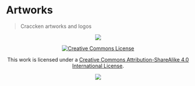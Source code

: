 # Artworks
> Craccken artworks and logos

<p align="center">
    <img src="https://github.com/Craccken/assets/blob/main/image/craccken-artworks-banner.png?raw=true">
</p>

<p align="center">
    <a rel="license" href="http://creativecommons.org/licenses/by-sa/4.0/"><img alt="Creative Commons License" style="border-width:0" src="https://i.creativecommons.org/l/by-sa/4.0/88x31.png" /></a> 
</p>

<p align="center">
    This work is licensed under a <a rel="license" href="http://creativecommons.org/licenses/by-sa/4.0/">Creative Commons Attribution-ShareAlike 4.0 International License</a>.
</p>

<p align="center">
    <img src="https://visitor-counter-badge.vercel.app/api/craccken/artworks?label=Visitor&color=070a0d&labelColor=090c10">
</p>
